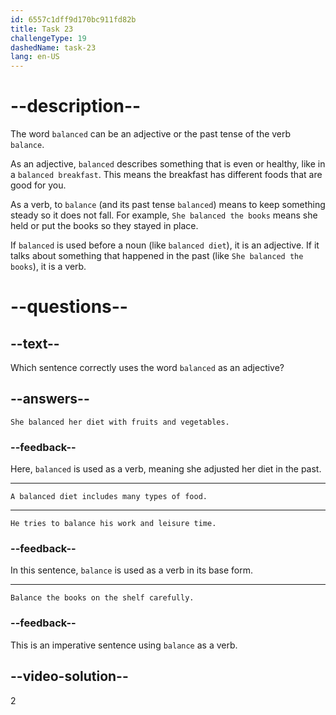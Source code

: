 ```yaml
---
id: 6557c1dff9d170bc911fd82b
title: Task 23
challengeType: 19
dashedName: task-23
lang: en-US
---
```


# --description--

The word `balanced` can be an adjective or the past tense of the verb `balance`.

As an adjective, `balanced` describes something that is even or healthy, like in a `balanced breakfast`. This means the breakfast has different foods that are good for you.

As a verb, to `balance` (and its past tense `balanced`) means to keep something steady so it does not fall. For example, `She balanced the books` means she held or put the books so they stayed in place.

If `balanced` is used before a noun (like `balanced diet`), it is an adjective. If it talks about something that happened in the past (like `She balanced the books`), it is a verb.

# --questions--

## --text--

Which sentence correctly uses the word `balanced` as an adjective?

## --answers--

`She balanced her diet with fruits and vegetables.`

### --feedback--

Here, `balanced` is used as a verb, meaning she adjusted her diet in the past.

---

`A balanced diet includes many types of food.`

---

`He tries to balance his work and leisure time.`

### --feedback--

In this sentence, `balance` is used as a verb in its base form.

---

`Balance the books on the shelf carefully.`

### --feedback--

This is an imperative sentence using `balance` as a verb.

## --video-solution--

2
